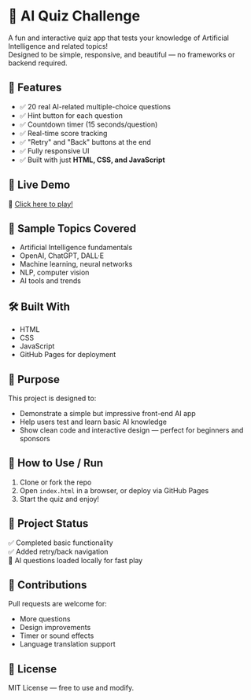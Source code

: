 # 🤖 AI Quiz Challenge

A fun and interactive quiz app that tests your knowledge of Artificial Intelligence and related topics!  
Designed to be simple, responsive, and beautiful — no frameworks or backend required.



## 🌟 Features

- ✅ 20 real AI-related multiple-choice questions  
- ✅ Hint button for each question  
- ✅ Countdown timer (15 seconds/question)  
- ✅ Real-time score tracking  
- ✅ "Retry" and "Back" buttons at the end  
- ✅ Fully responsive UI  
- ✅ Built with just **HTML, CSS, and JavaScript**



## 🚀 Live Demo

🔗 [Click here to play!](https://mpholorriey25.github.io/ai-quiz-ultimate/)  




## 🧠 Sample Topics Covered

- Artificial Intelligence fundamentals  
- OpenAI, ChatGPT, DALL·E  
- Machine learning, neural networks  
- NLP, computer vision  
- AI tools and trends



## 🛠️ Built With

- HTML  
- CSS  
- JavaScript  
- GitHub Pages for deployment



## 🎯 Purpose

This project is designed to:

- Demonstrate a simple but impressive front-end AI app  
- Help users test and learn basic AI knowledge  
- Show clean code and interactive design — perfect for beginners and sponsors



## 📂 How to Use / Run

1. Clone or fork the repo  
2. Open `index.html` in a browser, or deploy via GitHub Pages  
3. Start the quiz and enjoy!



## 📌 Project Status

✅ Completed basic functionality  
✅ Added retry/back navigation  
🧠 AI questions loaded locally for fast play



## 🙌 Contributions

Pull requests are welcome for:
- More questions  
- Design improvements  
- Timer or sound effects  
- Language translation support



## 📄 License

MIT License — free to use and modify.



